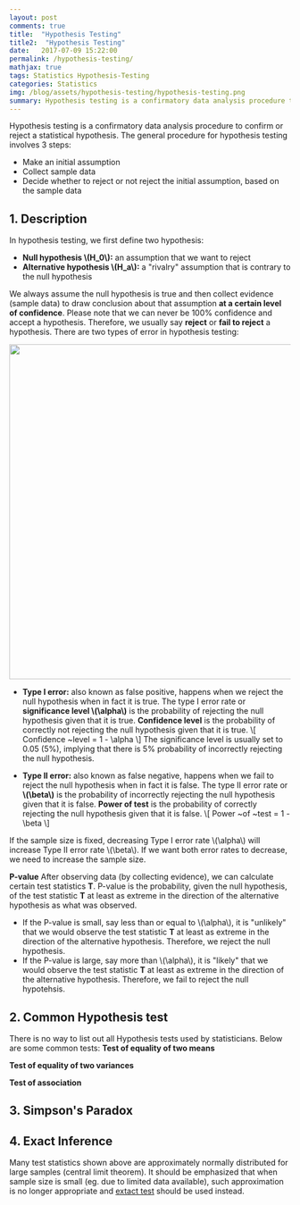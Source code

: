 ```yaml
---
layout: post
comments: true
title:  "Hypothesis Testing"
title2:  "Hypothesis Testing"
date:   2017-07-09 15:22:00
permalink: /hypothesis-testing/
mathjax: true
tags: Statistics Hypothesis-Testing
categories: Statistics
img: /blog/assets/hypothesis-testing/hypothesis-testing.png
summary: Hypothesis testing is a confirmatory data analysis procedure to confirm or reject a statistical hypothesis...
---
```



Hypothesis testing is a confirmatory data analysis procedure to confirm or reject a statistical hypothesis. The general procedure for hypothesis testing involves 3 steps:
* Make an initial assumption
* Collect sample data
* Decide whether to reject or not reject the initial assumption, based on the sample data

## 1. Description
In hypothesis testing, we first define two hypothesis:
* __Null hypothesis \\(H_0\\):__ an assumption that we want to reject
* __Alternative hypothesis \\(H_a\\):__ a "rivalry" assumption that is contrary to the null hypothesis

We always assume the null hypothesis is true and then collect evidence (sample data) to draw conclusion about that assumption __at a certain level of confidence__. Please note that we can never be 100% confidence and accept a hypothesis. Therefore, we usually say __reject__ or __fail to reject__ a hypothesis. There are two types of error in hypothesis testing:
<div class="imgcap">
<div >
    <img src="/blog/assets/hypothesis-testing/error-type.png" width = "600">
</div>
</div>

* __Type I error:__ also known as false positive, happens when we reject the null hypothesis when in fact it is true. The type I error rate or __significance level \\(\alpha\\)__ is the probability of rejecting the null hypothesis given that it is true. __Confidence level__ is the probability of correctly not rejecting the null hypothesis given that it is true.
\\[
Confidence ~level = 1 - \alpha
\\]
The significance level is usually set to 0.05 (5%), implying that there is 5% probability of incorrectly rejecting the null hypothesis.

* __Type II error:__ also known as false negative, happens when we fail to reject the null hypothesis when in fact it is false. The type II error rate or __\\(\beta\\)__ is the probability of incorrectly rejecting the null hypothesis given that it is false. __Power of test__ is the probability of correctly rejecting the null hypothesis given that it is false.
\\[
Power ~of ~test = 1 - \beta
\\]

If the sample size is fixed, decreasing Type I error rate \\(\alpha\\) will increase Type II error rate \\(\beta\\). If we want both error rates to decrease, we need to increase the sample size.

__P-value__
After observing data (by collecting evidence), we can calculate certain test statistics __T__. P-value is the probability, given the null hypothesis, of the test statistic __T__ at least as extreme in the direction of the alternative hypothesis as what was observed.
* If the P-value is small, say less than or equal to \\(\alpha\\), it is "unlikely" that we would observe the test statistic __T__ at least as extreme in the direction of the alternative hypothesis. Therefore, we reject the null hypothesis.
* If the P-value is large, say more than \\(\alpha\\), it is "likely" that we would observe the test statistic __T__ at least as extreme in the direction of the alternative hypothesis. Therefore, we fail to reject the null hypotehsis.


## 2. Common Hypothesis test
There is no way to list out all Hypothesis tests used by statisticians. Below are some common tests:
__Test of equality of two means__

__Test of equality of two variances__

__Test of association__


## 3. Simpson's Paradox

## 4. Exact Inference
Many test statistics shown above are approximately normally distributed for large samples (central limit theorem). It should be emphasized that when sample size is small (eg. due to limited data available), such approximation is no longer appropriate and [extact test](https://en.wikipedia.org/wiki/Exact_test) should be used instead.
